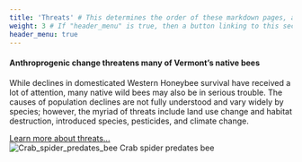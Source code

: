 ```yaml
---
title: 'Threats' # This determines the order of these markdown pages, as sections, in the Hugo-scroll display
weight: 3 # If "header_menu" is true, then a button linking to this section will be placed into the header menu at the top of the homepage.
header_menu: true
---
```


<div class="lead">
  <h4>Anthroprogenic change threatens many of Vermont’s native bees</h4>
</div>

<div class="row">
  <div class="col-lg-6">
    <p>
      While declines in domesticated Western Honeybee survival have received a lot of attention, many native wild bees may also be in serious trouble. The causes of population declines are not fully understood and vary widely by species; however, the myriad of threats include land use change and habitat destruction, introduced species, pesticides, and climate change.
    </p>
    <a class="more-info-link" href="http://vtecostudies.github.io/SoBees_Threats">Learn more about threats...</a>
  </div>

  <div class="col-lg-6">
    <img src="https://stateofbees.vtatlasoflife.org/images/Crab_spider_predates_bee.jpg" alt="Crab_spider_predates_bee" title="Crab spider predates bee">
    <label class="image-caption">Crab spider predates bee</label>
  </div>
</div>
